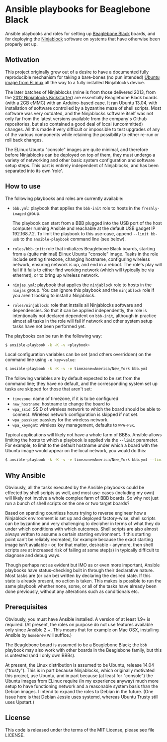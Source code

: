 # Ansible playbooks for Beaglebone Black

Ansible playbooks and roles for setting up [Beaglebone Black] boards,
and for deploying the [Ninjablock] software on systems that have
otherwise been properly set up.

## Motivation

This project originally grew out of a desire to have a documented
fully reproducible mechanism for taking a bare-bones (no pun intended)
[Ubuntu image from ELinux] all the way to a fully installed
Ninjablocks device.

The later batches of Ninjablocks (mine is from those delivered 2013,
from the [2012 Ninjablocks Kickstarter]) are essentially Beaglebone
Black boards (with a 2GB eMMC) with an Arduino-based cape. It ran
Ubuntu 13.04, with installation of software controlled by a byzantine
maze of shell scripts. Most software was very outdated, and the
Ninjablocks software itself was not only far from the latest versions
available from the company's Github repositories, but also contained a
good deal of local (uncommitted) changes. All this made it very difficult
or impossible to test upgrades of any of the various components while
retaining the possibility to either re-run or roll back changes.

The ELinux Ubuntu "console" images are quite minimal, and therefore
before Ninjablocks can be deployed on top of them, they must undergo a
variety of networking and other basic system configuration and
software setup steps. This part is entirely independent of
Ninjablocks, and has been separated into its own 'role'.

## How to use

The following playbooks and roles are currently available:

* `bbb.yml`: playbook that applies the `bbb-init` role to hosts in the
  `freshly-imaged` group.

  The playbook can start from a BBB plugged into the USB port of the
  host computer running Ansible and reachable at the default USB
  gadget IP 192.168.7.2. To limit the playbook to this use-case,
  append `--limit bb-usb` to the `ansible-playbook` command line (see
  below).

* `roles/bbb-init`: role that initializes Beaglebone Black boards,
  starting from a (quite minimal) Elinux Ubuntu "console" image. Tasks
  in the role include setting timezone, changing hostname, configuring
  wireless network, ensuring network is up, and end in a reboot. The
  role's play will fail if it fails to either find working network
  (which will typically be via ethernet), or to bring up wireless network.

* `ninjas.yml`: playbook that applies the `ninjablock` role to hosts
  in the `ninjas` group. You can ignore this playbook and the
  `ninjablock` role if you aren't looking to install a Ninjablock.

* `roles/ninjablock`: role that installs all Ninjablocks software and
  dependencies. So that it can be applied independently, the role is
  intentionally not declared dependent on `bbb-init`, although in
  practice almost all tasks in the role will fail if network and other
  system setup tasks have not been performed yet.

The playbooks can be run in the following way:

```sh
$ ansible-playbook -k -K -v <playbook>
```

Local configuration variables can be set (and others overridden) on
the command line using `-e key=value`:

```sh
$ ansible-playbook -k -K -v -e timezone=America/New_York bbb.yml
```

The following variables are by default expected to be set from the
command line; they have no default, and the corresponding system set
up tasks are skipped for those that aren't set:

* `timezone`: name of timezone, if it is to be configured
* `new_hostname`: hostname to change the board to
* `wpa_ssid`: SSID of wireless network to which the board should be
  able to connect. Wireless network configuration is skipped if not set.
* `wpa_passkey`: passkey for the wireless network.
* `wpa_keymgmt`: wireless key management, defaults to `WPA-PSK`.

Typical applications will likely not have a whole farm of
BBBs. Ansible allows limiting the hosts to which a playbook is applied
via the `--limit` parameter. For example, to limit to the default
hostname under which a board with the Ubuntu image would appear on the
local network, you would do this:

```sh
$ ansible-playbook -k -K -v -e timezone=America/New_York bbb.yml --limit arm.local
```

## Why Ansible

Obviously, all the tasks executed by the Ansible playbooks could be
effected by shell scripts as well, and most use-cases (including my
own) will likely not involve a whole complex farm of BBB boards. So
why not just run a bunch of shell scripts on the one or two target
boards?

Based on spending countless hours trying to reverse engineer how a
Ninjablock environment is set up and deployed factory-wise, shell
scripts can be byzantine and very challenging to decipher in terms of
what they do under which conditions with which outcomes. Shell scripts
are also almost always written to assume a certain starting
environment. If this starting point can't be reliably recreated, for
example because the exact starting image isn't available - or, for
that matter, desirable - anymore, then shell scripts are at increased
risk of failing at some step(s) in typically difficult to diagnose and
debug ways.

Though perhaps not as evident but IMO as or even more important,
Ansible playbooks have status-checking built in through their
declarative nature. Most tasks are (or can be) written by declaring
the desired state. If this state is already present, no action is
taken. This makes is possible to run the same playbook whether none,
some, or all of the tasks have already been done previously, without
any alterations such as conditionals etc.

## Prerequisites

Obviously, you must have Ansible installed. A version of at least 1.9+
is required. (At present, the roles on purpose do not use features
available only since Ansible 2.+. This means that for example on Mac
OSX, installing Ansible by `homebrew` will suffice.)

The Beaglebone board is assumed to be a Beaglebone Black; the `bbb`
playbook may also work with other boards in the Beaglebone family, but
this is untested (and I only own BBBs).

At present, the Linux distribution is assumed to be Ubuntu,
release 14.04 ("trusty"). This is in part because Ninjablocks, which
originally motivated this project, use Ubuntu, and in part because (at
least for "console") the Ubuntu images from ELinux require (in my
experience anyway) much more setup to have functioning network and a
reasonable system basis than the Debian images. I intend to expand the
roles to Debian in the future. (One issue here is that Debian Jessie
uses systemd, whereas Ubuntu Trusty still uses Upstart.)

## License

This code is released under the terms of the MIT License, please see
file LICENSE.

[Ninjablock]: https://discuss.ninjablocks.com/category/ninja-block
[Beaglebone Black]: http://beagleboard.org/BLACK
[Ubuntu image from ELinux]: http://elinux.org/BeagleBoardUbuntu#raw_microSD_img
[2012 Ninjablocks Kickstarter]: https://www.kickstarter.com/projects/ninja/ninja-blocks-connect-your-world-with-the-web/

